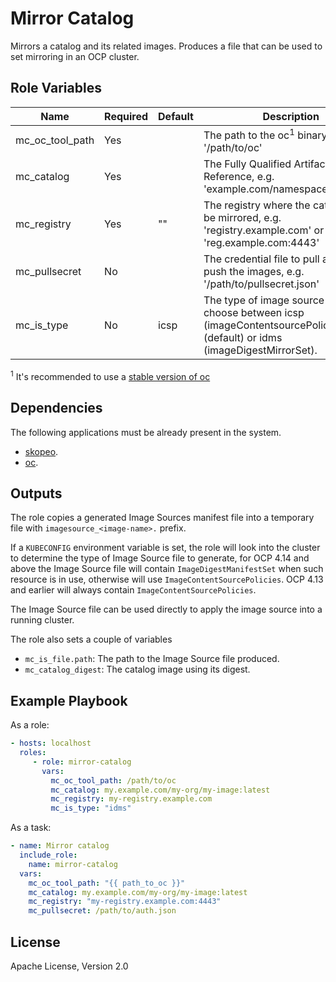 # Mirror Catalog

Mirrors a catalog and its related images. Produces a file that can be used to set mirroring in an OCP cluster.

## Role Variables

Name            | Required | Default | Description
----------------|----------| --------|-------------
mc_oc_tool_path | Yes      |         | The path to the oc<sup>1</sup> binary, e.g. '/path/to/oc'
mc_catalog      | Yes      |         | The Fully Qualified Artifact Reference, e.g. 'example.com/namespace/web:v1.0'
mc_registry     | Yes      | ""      | The registry where the catalog will be mirrored, e.g. 'registry.example.com' or 'reg.example.com:4443'
mc_pullsecret   | No       |         | The credential file to pull and/or push the images, e.g. '/path/to/pullsecret.json'
mc_is_type      | No       | icsp    | The type of image source to use, choose between icsp (imageContentsourcePolicy) (default) or idms (imageDigestMirrorSet).

<sup>1</sup> It's recommended to use a [stable version of oc](https://mirror.openshift.com/pub/openshift-v4/x86_64/clients/ocp/stable/)

## Dependencies

The following applications must be already present in the system.

- [skopeo](https://github.com/containers/skopeo/blob/main/install.md).
- [oc](https://docs.openshift.com/container-platform/latest/cli_reference/openshift_cli/getting-started-cli.html).

## Outputs

The role copies a generated Image Sources manifest file into a temporary file with `imagesource_<image-name>.` prefix.

If a `KUBECONFIG` environment variable is set, the role will look into the cluster to determine the type of Image Source file to generate, for OCP 4.14 and above the Image Source file will contain `ImageDigestManifestSet` when such resource is in use, otherwise will use `ImageContentSourcePolicies`. OCP 4.13 and earlier will always contain `ImageContentSourcePolicies`.

The Image Source file can be used directly to apply the image source into a running cluster.

The role also sets a couple of variables

- `mc_is_file.path`: The path to the Image Source file produced.
- `mc_catalog_digest`: The catalog image using its digest.

## Example Playbook

As a role:

```yaml
- hosts: localhost
  roles:
     - role: mirror-catalog
       vars:
         mc_oc_tool_path: /path/to/oc
         mc_catalog: my.example.com/my-org/my-image:latest
         mc_registry: my-registry.example.com
         mc_is_type: "idms"
```

As a task:

```yaml
- name: Mirror catalog
  include_role:
    name: mirror-catalog
  vars:
    mc_oc_tool_path: "{{ path_to_oc }}"
    mc_catalog: my.example.com/my-org/my-image:latest
    mc_registry: "my-registry.example.com:4443"
    mc_pullsecret: /path/to/auth.json
```

## License

Apache License, Version 2.0

